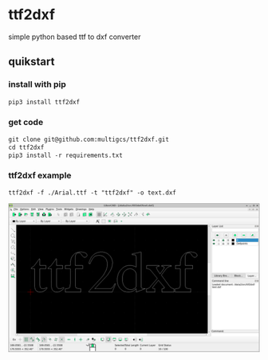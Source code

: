 # ttf2dxf

simple python based ttf to dxf converter

## quikstart

### install with pip
```
pip3 install ttf2dxf
```

### get code
```
git clone git@github.com:multigcs/ttf2dxf.git
cd ttf2dxf
pip3 install -r requirements.txt
```

### ttf2dxf example
```
ttf2dxf -f ./Arial.ttf -t "ttf2dxf" -o text.dxf
```

![gcodepreview](https://raw.githubusercontent.com/multigcs/ttf2dxf/main/docs/ttf2dxf.png)
